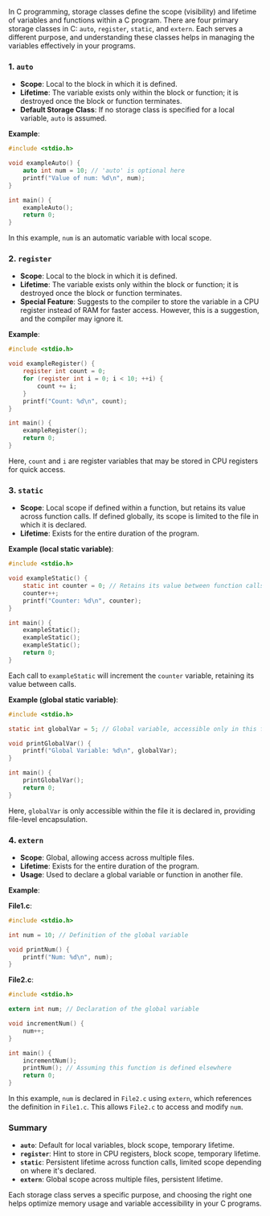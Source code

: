 In C programming, storage classes define the scope (visibility) and lifetime of variables and functions within a C program. There are four primary storage classes in C: `auto`, `register`, `static`, and `extern`. Each serves a different purpose, and understanding these classes helps in managing the variables effectively in your programs.

### 1. `auto`
- **Scope**: Local to the block in which it is defined.
- **Lifetime**: The variable exists only within the block or function; it is destroyed once the block or function terminates.
- **Default Storage Class**: If no storage class is specified for a local variable, `auto` is assumed.

**Example**:
```c
#include <stdio.h>

void exampleAuto() {
    auto int num = 10; // 'auto' is optional here
    printf("Value of num: %d\n", num);
}

int main() {
    exampleAuto();
    return 0;
}
```
In this example, `num` is an automatic variable with local scope.

### 2. `register`
- **Scope**: Local to the block in which it is defined.
- **Lifetime**: The variable exists only within the block or function; it is destroyed once the block or function terminates.
- **Special Feature**: Suggests to the compiler to store the variable in a CPU register instead of RAM for faster access. However, this is a suggestion, and the compiler may ignore it.

**Example**:
```c
#include <stdio.h>

void exampleRegister() {
    register int count = 0;
    for (register int i = 0; i < 10; ++i) {
        count += i;
    }
    printf("Count: %d\n", count);
}

int main() {
    exampleRegister();
    return 0;
}
```
Here, `count` and `i` are register variables that may be stored in CPU registers for quick access.

### 3. `static`
- **Scope**: Local scope if defined within a function, but retains its value across function calls. If defined globally, its scope is limited to the file in which it is declared.
- **Lifetime**: Exists for the entire duration of the program.

**Example (local static variable)**:
```c
#include <stdio.h>

void exampleStatic() {
    static int counter = 0; // Retains its value between function calls
    counter++;
    printf("Counter: %d\n", counter);
}

int main() {
    exampleStatic();
    exampleStatic();
    exampleStatic();
    return 0;
}
```
Each call to `exampleStatic` will increment the `counter` variable, retaining its value between calls.

**Example (global static variable)**:
```c
#include <stdio.h>

static int globalVar = 5; // Global variable, accessible only in this file

void printGlobalVar() {
    printf("Global Variable: %d\n", globalVar);
}

int main() {
    printGlobalVar();
    return 0;
}
```
Here, `globalVar` is only accessible within the file it is declared in, providing file-level encapsulation.

### 4. `extern`
- **Scope**: Global, allowing access across multiple files.
- **Lifetime**: Exists for the entire duration of the program.
- **Usage**: Used to declare a global variable or function in another file.

**Example**:

**File1.c**:
```c
#include <stdio.h>

int num = 10; // Definition of the global variable

void printNum() {
    printf("Num: %d\n", num);
}
```

**File2.c**:
```c
#include <stdio.h>

extern int num; // Declaration of the global variable

void incrementNum() {
    num++;
}

int main() {
    incrementNum();
    printNum(); // Assuming this function is defined elsewhere
    return 0;
}
```
In this example, `num` is declared in `File2.c` using `extern`, which references the definition in `File1.c`. This allows `File2.c` to access and modify `num`.

### Summary
- **`auto`**: Default for local variables, block scope, temporary lifetime.
- **`register`**: Hint to store in CPU registers, block scope, temporary lifetime.
- **`static`**: Persistent lifetime across function calls, limited scope depending on where it's declared.
- **`extern`**: Global scope across multiple files, persistent lifetime.

Each storage class serves a specific purpose, and choosing the right one helps optimize memory usage and variable accessibility in your C programs.
